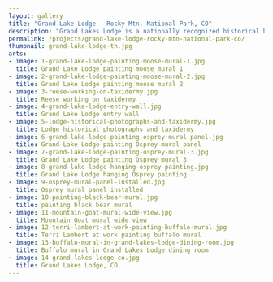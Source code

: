 ```yaml
---
layout: gallery
title: "Grand Lake Lodge - Rocky Mtn. National Park, CO"
description: "Grand Lakes Lodge is a nationally recognized historical building, located in the Rocky Mountain National Park, in Grand Lake, CO. Our work there included; painting five murals, the curation of a permanent display of historical photographs, design support, color consulting and overseeing the clean up, repair and installation of a large collection of taxidermy."
permalink: /projects/grand-lake-lodge-rocky-mtn-national-park-co/
thumbnail: grand-lake-lodge-th.jpg
arts:
- image: 1-grand-lake-lodge-painting-moose-mural-1.jpg
  title: Grand Lake Lodge painting moose mural 1
- image: 2-grand-lake-lodge-painting-moose-mural-2.jpg
  title: Grand Lake Lodge painting moose mural 2
- image: 3-reese-working-on-taxidermy.jpg
  title: Reese working on taxidermy
- image: 4-grand-lake-lodge-entry-wall.jpg
  title: Grand Lake Lodge entry wall
- image: 5-lodge-historical-photographs-and-taxidermy.jpg
  title: Lodge historical photographs and taxidermy
- image: 6-grand-lake-lodge-painting-osprey-mural-panel.jpg
  title: Grand Lake Lodge painting Osprey mural panel
- image: 7-grand-lake-lodge-painting-osprey-mural-3.jpg
  title: Grand Lake Lodge painting Osprey mural 3
- image: 8-grand-lake-lodge-hanging-osprey-painting.jpg
  title: Grand Lake Lodge hanging Osprey painting
- image: 9-osprey-mural-panel-installed.jpg
  title: Osprey mural panel installed
- image: 10-painting-black-bear-mural.jpg
  title: painting black bear mural
- image: 11-mountain-goat-mural-wide-view.jpg
  title: Mountain Goat mural wide view
- image: 12-terri-lambert-at-work-painting-buffalo-mural.jpg
  title: Terri Lambert at work painting buffalo mural
- image: 13-buffalo-mural-in-grand-lakes-lodge-dining-room.jpg
  title: Buffalo mural in Grand Lakes Lodge dining room
- image: 14-grand-lakes-lodge-co.jpg
  title: Grand Lakes Lodge, CO
---
```

